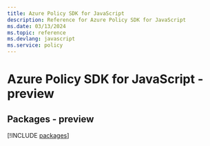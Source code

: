 ```yaml
---
title: Azure Policy SDK for JavaScript
description: Reference for Azure Policy SDK for JavaScript
ms.date: 03/13/2024
ms.topic: reference
ms.devlang: javascript
ms.service: policy
---
```

# Azure Policy SDK for JavaScript - preview
## Packages - preview
[!INCLUDE [packages](policy-index.md)]